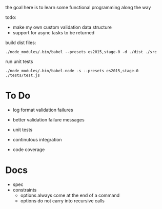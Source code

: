 the goal here is to learn some functional programming along the way

todo:
- make my own custom validation data structure
- support for async tasks to be returned



build dist files:

    ./node_modules/.bin/babel --presets es2015,stage-0 -d ./dist ./src

run unit tests

    ./node_modules/.bin/babel-node -s --presets es2015,stage-0 ./tests/test.js



# To Do

- log format validation failures
- better validation failure messages

- unit tests
- continutous integration
- code coverage


# Docs

- spec
- constraints
  - options always come at the end of a command
  - options do not carry into recursive calls
